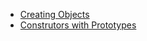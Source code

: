 + [Creating Objects](./objects.md)
+ [Construtors with Prototypes](./constructor-with-prototypes.md)

